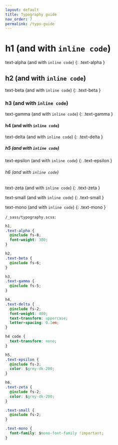 ```yaml
---
layout: default
title: Typography guide
nav_order: 7
permalink: /typo-guide
---
```



# h1 (and with `inline code`)

text-alpha (and with `inline code`)
{: .text-alpha }

## h2 (and with `inline code`)

text-beta (and with `inline code`)
{: .text-beta }

### h3 (and with `inline code`)

text-gamma (and with `inline code`)
{: .text-gamma }

#### h4 (and with `inline code`)

text-delta (and with `inline code`)
{: .text-delta }

##### h5 (and with `inline code`)

text-epsilon (and with `inline code`)
{: .text-epsilon }

###### h6 (and with `inline code`)

text-zeta (and with `inline code`)
{: .text-zeta }

text-small (and with `inline code`)
{: .text-small }

text-mono (and with `inline code`)
{: .text-mono }

`/_sass/typography.scss`:

```css
h1,
.text-alpha {
  @include fs-8;
  font-weight: 300;
}

h2,
.text-beta {
  @include fs-6;
}

h3,
.text-gamma {
  @include fs-5;
}

h4,
.text-delta {
  @include fs-2;
  font-weight: 400;
  text-transform: uppercase;
  letter-spacing: 0.1em;
}

h4 code {
  text-transform: none;
}

h5,
.text-epsilon {
  @include fs-3;
  color: $grey-dk-200;
}

h6,
.text-zeta {
  @include fs-2;
  color: $grey-dk-200;
}

.text-small {
  @include fs-2;
}

.text-mono {
  font-family: $mono-font-family !important;
}
```